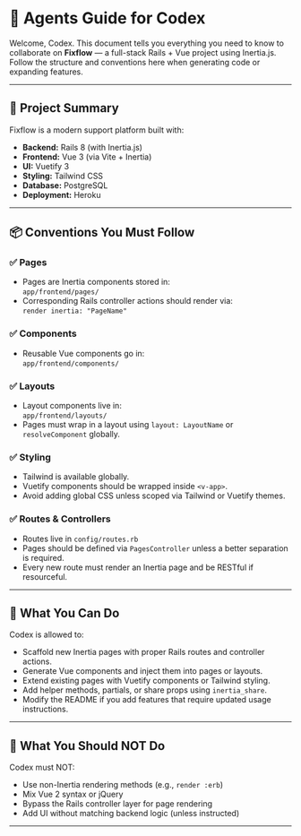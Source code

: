 # 🤖 Agents Guide for Codex

Welcome, Codex. This document tells you everything you need to know to collaborate on **Fixflow** — a full-stack Rails + Vue project using Inertia.js. Follow the structure and conventions here when generating code or expanding features.

---

## 🧠 Project Summary

Fixflow is a modern support platform built with:

- **Backend:** Rails 8 (with Inertia.js)
- **Frontend:** Vue 3 (via Vite + Inertia)
- **UI:** Vuetify 3
- **Styling:** Tailwind CSS
- **Database:** PostgreSQL
- **Deployment:** Heroku

---

## 📦 Conventions You Must Follow

### ✅ Pages

- Pages are Inertia components stored in:  
  `app/frontend/pages/`
- Corresponding Rails controller actions should render via:  
  `render inertia: "PageName"`

### ✅ Components

- Reusable Vue components go in:  
  `app/frontend/components/`

### ✅ Layouts

- Layout components live in:  
  `app/frontend/layouts/`  
- Pages must wrap in a layout using `layout: LayoutName` or `resolveComponent` globally.

### ✅ Styling

- Tailwind is available globally.  
- Vuetify components should be wrapped inside `<v-app>`.
- Avoid adding global CSS unless scoped via Tailwind or Vuetify themes.

### ✅ Routes & Controllers

- Routes live in `config/routes.rb`
- Pages should be defined via `PagesController` unless a better separation is required.
- Every new route must render an Inertia page and be RESTful if resourceful.

---

## 🔧 What You Can Do

Codex is allowed to:

- Scaffold new Inertia pages with proper Rails routes and controller actions.
- Generate Vue components and inject them into pages or layouts.
- Extend existing pages with Vuetify components or Tailwind styling.
- Add helper methods, partials, or share props using `inertia_share`.
- Modify the README if you add features that require updated usage instructions.

---

## 🚫 What You Should NOT Do

Codex must NOT:

- Use non-Inertia rendering methods (e.g., `render :erb`)
- Mix Vue 2 syntax or jQuery
- Bypass the Rails controller layer for page rendering
- Add UI without matching backend logic (unless instructed)

---